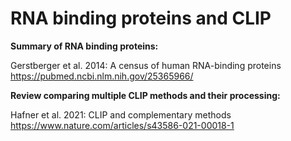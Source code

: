 # RNA binding proteins and CLIP

**Summary of RNA binding proteins:**

Gerstberger et al. 2014: A census of human RNA-binding proteins https://pubmed.ncbi.nlm.nih.gov/25365966/

**Review comparing multiple CLIP methods and their processing:**

Hafner et al. 2021: CLIP and complementary methods
https://www.nature.com/articles/s43586-021-00018-1
